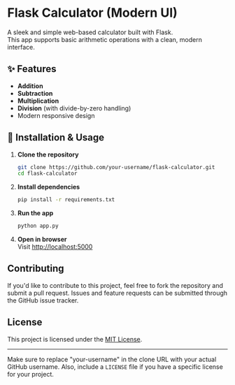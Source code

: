 # Flask Calculator (Modern UI)

A sleek and simple web-based calculator built with Flask.  
This app supports basic arithmetic operations with a clean, modern interface.

## ✨ Features
- **Addition**
- **Subtraction**
- **Multiplication**
- **Division** (with divide-by-zero handling)
- Modern responsive design

## 🚀 Installation & Usage
1. **Clone the repository**
    ```bash
    git clone https://github.com/your-username/flask-calculator.git
    cd flask-calculator
    ```

2. **Install dependencies**
    ```bash
    pip install -r requirements.txt
    ```

3. **Run the app**
    ```bash
    python app.py
    ```

4. **Open in browser**  
   Visit [http://localhost:5000](http://localhost:5000)




## Contributing

If you'd like to contribute to this project, feel free to fork the repository and submit a pull request. Issues and feature requests can be submitted through the GitHub issue tracker.

## License

This project is licensed under the [MIT License](LICENSE).

---

Make sure to replace "your-username" in the clone URL with your actual GitHub username. Also, include a `LICENSE` file if you have a specific license for your project.
